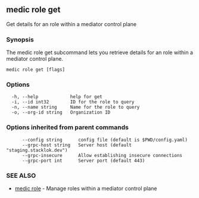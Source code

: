 ## medic role get

Get details for an role within a mediator control plane

### Synopsis

The medic role get subcommand lets you retrieve details for an role within a
mediator control plane.

```
medic role get [flags]
```

### Options

```
  -h, --help            help for get
  -i, --id int32        ID for the role to query
  -n, --name string     Name for the role to query
  -o, --org-id string   Organization ID
```

### Options inherited from parent commands

```
      --config string      config file (default is $PWD/config.yaml)
      --grpc-host string   Server host (default "staging.stacklok.dev")
      --grpc-insecure      Allow establishing insecure connections
      --grpc-port int      Server port (default 443)
```

### SEE ALSO

* [medic role](medic_role.md)	 - Manage roles within a mediator control plane


